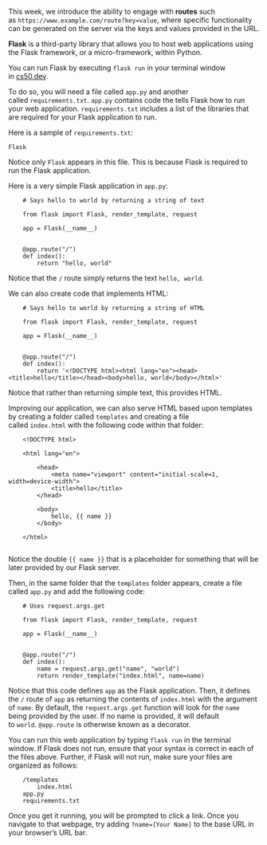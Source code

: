 This week, we introduce the ability to engage with __routes__ such as `https://www.example.com/route?key=value`, where specific functionality can be generated on the server via the keys and values provided in the URL.

__Flask__ is a third-party library that allows you to host web applications using the Flask framework, or a micro-framework, within Python.

You can run Flask by executing `flask run` in your terminal window in [cs50.dev](https://cs50.dev/).

To do so, you will need a file called `app.py` and another called `requirements.txt`. `app.py` contains code the tells Flask how to run your web application. `requirements.txt` includes a list of the libraries that are required for your Flask application to run.

Here is a sample of `requirements.txt`:
```
Flask
```

Notice only `Flask` appears in this file. This is because Flask is required to run the Flask application.

Here is a very simple Flask application in `app.py`:
```
    # Says hello to world by returning a string of text
    
    from flask import Flask, render_template, request
    
    app = Flask(__name__)
    
    
    @app.route("/")
    def index():
        return "hello, world"
```

Notice that the `/` route simply returns the text `hello, world`.

We can also create code that implements HTML:
```
    # Says hello to world by returning a string of HTML
    
    from flask import Flask, render_template, request
    
    app = Flask(__name__)
    
    
    @app.route("/")
    def index():
        return '<!DOCTYPE html><html lang="en"><head><title>hello</title></head><body>hello, world</body></html>'
```

Notice that rather than returning simple text, this provides HTML.
 
Improving our application, we can also serve HTML based upon templates by creating a folder called `templates` and creating a file called `index.html` with the following code within that folder:
```
    <!DOCTYPE html>
    
    <html lang="en">
    
        <head>
            <meta name="viewport" content="initial-scale=1, width=device-width">
            <title>hello</title>
        </head>
    
        <body>
            hello, {{ name }}
        </body>
    
    </html>
      
```
    
Notice the double `{{ name }}` that is a placeholder for something that will be later provided by our Flask server.

Then, in the same folder that the `templates` folder appears, create a file called `app.py` and add the following code:
```
    # Uses request.args.get
    
    from flask import Flask, render_template, request
    
    app = Flask(__name__)
    
    
    @app.route("/")
    def index():
        name = request.args.get("name", "world")
        return render_template("index.html", name=name)
```

Notice that this code defines `app` as the Flask application. Then, it defines the `/` route of `app` as returning the contents of `index.html` with the argument of `name`. By default, the `request.args.get` function will look for the `name` being provided by the user. If no name is provided, it will default to `world`. `@app.route` is otherwise known as a decorator.

You can run this web application by typing `flask run` in the terminal window. If Flask does not run, ensure that your syntax is correct in each of the files above. Further, if Flask will not run, make sure your files are organized as follows:
```
    /templates
        index.html
    app.py
    requirements.txt
```
    
Once you get it running, you will be prompted to click a link. Once you navigate to that webpage, try adding `?name=[Your Name]` to the base URL in your browser’s URL bar.